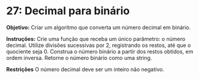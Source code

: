 # 27: Decimal para binário
**Objetivo:**
Criar um algoritmo que converta um número decimal em binário.

**Instruções:**
Crie uma função que receba um único parâmetro: o número decimal.
Utilize divisões sucessivas por 2, registrando os restos, até que o quociente seja 0.
Construa o número binário a partir dos restos obtidos, em ordem inversa.
Retorne o número binário como uma string.

**Restrições**
O número decimal deve ser um inteiro não negativo.